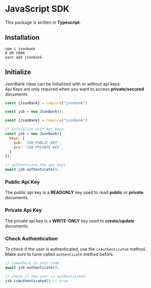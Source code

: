 # JavaScript SDK

This package is written in <b class="text-ts">Typescript</b>.

## Installation
```shell
npm i jsonbank
# OR YARN
yarn add jsonbank
```

## Initialize
JsonBank class can be initialized with or without api keys.
<br>
Api Keys are only required when you want to access **private/secured** documents

<CodeGroup>
  <CodeGroupItem title="Without Api Keys">

```javascript
const {JsonBank} = require("jsonbank")

const jsb = new JsonBank();
```

  </CodeGroupItem>

  <CodeGroupItem title="With Api Keys" >

```javascript
const {JsonBank} = require("jsonbank")

// Initialize with Api keys.
const jsb = new JsonBank({
  keys: {
    pub: 'JSB_PUBLIC_KEY',
    prv: 'JSB_PRIVATE_KEY',
  }
});

// authenticate the api keys
await jsb.authenticate();
```

  </CodeGroupItem>
</CodeGroup>

### Public Api Key
The public api key is a **READONLY** key used to read **public** or **private** documents.

### Private Api Key
The private api key is a **WRITE-ONLY** key used to **create/update**  documents.


### Check Authentication
To check if the user is authenticated, use the `isAuthenticated` method.
<br> Make sure to have called `authenticate` method before.

```javascript 
// somewhere in your code
await jsb.authenticate();

// check if the user is authenticated
jsb.isAuthenticated() // true
```